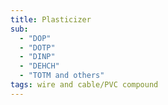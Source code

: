 ```yaml
---
title: Plasticizer
sub:
  - "DOP"
  - "DOTP"
  - "DINP"
  - "DEHCH"
  - "TOTM and others"
tags: wire and cable/PVC compound
---
```

